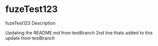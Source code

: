 # fuzeTest123
fuzeTest123 Description

Updating the README.md from testBranch
2nd line thats added to this update from testBranch
